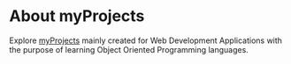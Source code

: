 # About myProjects

Explore [myProjects](https://github.com/svyatossr/myProjects) mainly created for Web Development Applications with the purpose of learning Object Oriented Programming languages. 

